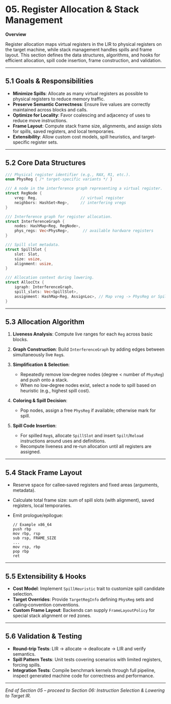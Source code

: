 # 05. Register Allocation & Stack Management

**Overview**

Register allocation maps virtual registers in the LIR to physical registers on the target machine, while stack management handles spills and frame layout. This section defines the data structures, algorithms, and hooks for efficient allocation, spill code insertion, frame construction, and validation.

---

## 5.1 Goals & Responsibilities

* **Minimize Spills**: Allocate as many virtual registers as possible to physical registers to reduce memory traffic.
* **Preserve Semantic Correctness**: Ensure live values are correctly maintained across blocks and calls.
* **Optimize for Locality**: Favor coalescing and adjacency of uses to reduce move instructions.
* **Frame Layout**: Compute stack frame size, alignments, and assign slots for spills, saved registers, and local temporaries.
* **Extensibility**: Allow custom cost models, spill heuristics, and target‐specific register sets.

---

## 5.2 Core Data Structures

```rust
/// Physical register identifier (e.g., RAX, R1, etc.).
enum PhysReg { /* target‐specific variants */ }

/// A node in the interference graph representing a virtual register.
struct RegNode {
    vreg: Reg,                   // virtual register
    neighbors: HashSet<Reg>,     // interfering vregs
}

/// Interference graph for register allocation.
struct InterferenceGraph {
    nodes: HashMap<Reg, RegNode>,
    phys_regs: Vec<PhysReg>,      // available hardware registers
}

/// Spill slot metadata.
struct SpillSlot {
    slot: Slot,
    size: usize,
    alignment: usize,
}

/// Allocation context during lowering.
struct AllocCtx {
    igraph: InterferenceGraph,
    spill_slots: Vec<SpillSlot>,
    assignment: HashMap<Reg, AssignLoc>, // Map vreg -> PhysReg or SpillSlot
}
```

---

## 5.3 Allocation Algorithm

1. **Liveness Analysis**: Compute live ranges for each `Reg` across basic blocks.
2. **Graph Construction**: Build `InterferenceGraph` by adding edges between simultaneously live `Reg`s.
3. **Simplification & Selection**:

    * Repeatedly remove low‐degree nodes (degree < number of `PhysReg`) and push onto a stack.
    * When no low‐degree nodes exist, select a node to spill based on heuristic (e.g., highest spill cost).
4. **Coloring & Spill Decision**:

    * Pop nodes, assign a free `PhysReg` if available; otherwise mark for spill.
5. **Spill Code Insertion**:

    * For spilled `Reg`s, allocate `SpillSlot` and insert `Spilt`/`Reload` instructions around uses and definitions.
    * Recompute liveness and re-run allocation until all registers are assigned.

---

## 5.4 Stack Frame Layout

* Reserve space for callee‐saved registers and fixed areas (arguments, metadata).
* Calculate total frame size: sum of spill slots (with alignment), saved registers, local temporaries.
* Emit prologue/epilogue:

  ```
  // Example x86_64
  push rbp
  mov rbp, rsp
  sub rsp, FRAME_SIZE
  ...
  mov rsp, rbp
  pop rbp
  ret
  ```

---

## 5.5 Extensibility & Hooks

* **Cost Model**: Implement `SpillHeuristic` trait to customize spill candidate selection.
* **Target Overrides**: Provide `TargetRegInfo` defining `PhysReg` sets and calling‐convention conventions.
* **Custom Frame Layout**: Backends can supply `FrameLayoutPolicy` for special stack alignment or red zones.

---

## 5.6 Validation & Testing

* **Round‐trip Tests**: LIR → allocate → deallocate → LIR and verify semantics.
* **Spill Pattern Tests**: Unit tests covering scenarios with limited registers, forcing spills.
* **Integration Tests**: Compile benchmark kernels through full pipeline, inspect generated machine code for correctness and performance.

---

*End of Section 05 – proceed to Section 06: Instruction Selection & Lowering to Target IR.*
